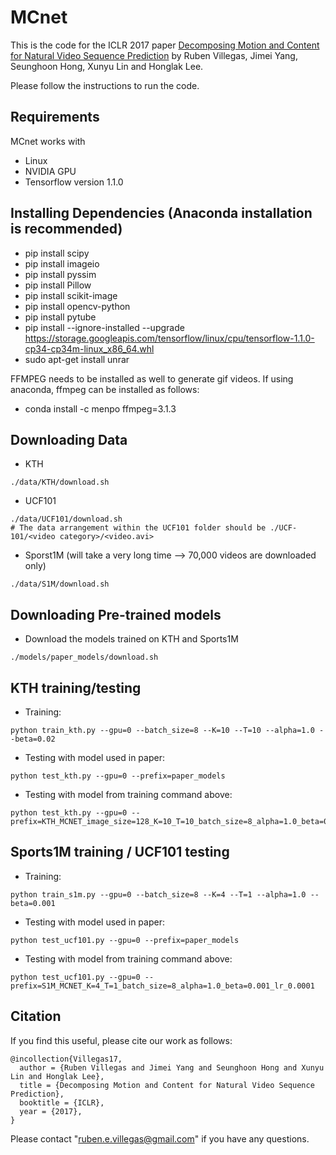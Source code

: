 # MCnet

This is the code for the ICLR 2017 paper [Decomposing Motion and Content for Natural Video Sequence Prediction](https://openreview.net/pdf?id=rkEFLFqee) by Ruben Villegas, Jimei Yang, Seunghoon Hong, Xunyu Lin and Honglak Lee.

Please follow the instructions to run the code.

## Requirements
MCnet works with
* Linux
* NVIDIA GPU
* Tensorflow version 1.1.0

## Installing Dependencies (Anaconda installation is recommended)
* pip install scipy
* pip install imageio
* pip install pyssim
* pip install Pillow
* pip install scikit-image
* pip install opencv-python
* pip install pytube
* pip install --ignore-installed --upgrade https://storage.googleapis.com/tensorflow/linux/cpu/tensorflow-1.1.0-cp34-cp34m-linux_x86_64.whl
* sudo apt-get install unrar

FFMPEG needs to be installed as well to generate gif videos.
If using anaconda, ffmpeg can be installed as follows:
* conda install -c menpo ffmpeg=3.1.3

## Downloading Data
* KTH
```
./data/KTH/download.sh
```
* UCF101
```
./data/UCF101/download.sh
# The data arrangement within the UCF101 folder should be ./UCF-101/<video category>/<video.avi>
```
* Sporst1M (will take a very long time --> 70,000 videos are downloaded only)
```
./data/S1M/download.sh
```

## Downloading Pre-trained models
* Download the models trained on KTH and Sports1M
```
./models/paper_models/download.sh
```

## KTH training/testing
* Training:
```
python train_kth.py --gpu=0 --batch_size=8 --K=10 --T=10 --alpha=1.0 --beta=0.02
```

* Testing with model used in paper:
```
python test_kth.py --gpu=0 --prefix=paper_models
```

* Testing with model from training command above:
```
python test_kth.py --gpu=0 --prefix=KTH_MCNET_image_size=128_K=10_T=10_batch_size=8_alpha=1.0_beta=0.02_lr=0.0001
```


## Sports1M training / UCF101 testing
* Training:
```
python train_s1m.py --gpu=0 --batch_size=8 --K=4 --T=1 --alpha=1.0 --beta=0.001
```

* Testing with model used in paper:
```
python test_ucf101.py --gpu=0 --prefix=paper_models
```

* Testing with model from training command above:
```
python test_ucf101.py --gpu=0 --prefix=S1M_MCNET_K=4_T=1_batch_size=8_alpha=1.0_beta=0.001_lr_0.0001
```


## Citation

If you find this useful, please cite our work as follows:
```
@incollection{Villegas17,
  author = {Ruben Villegas and Jimei Yang and Seunghoon Hong and Xunyu Lin and Honglak Lee},
  title = {Decomposing Motion and Content for Natural Video Sequence Prediction},
  booktitle = {ICLR},
  year = {2017},
}
```

Please contact "ruben.e.villegas@gmail.com" if you have any questions.

